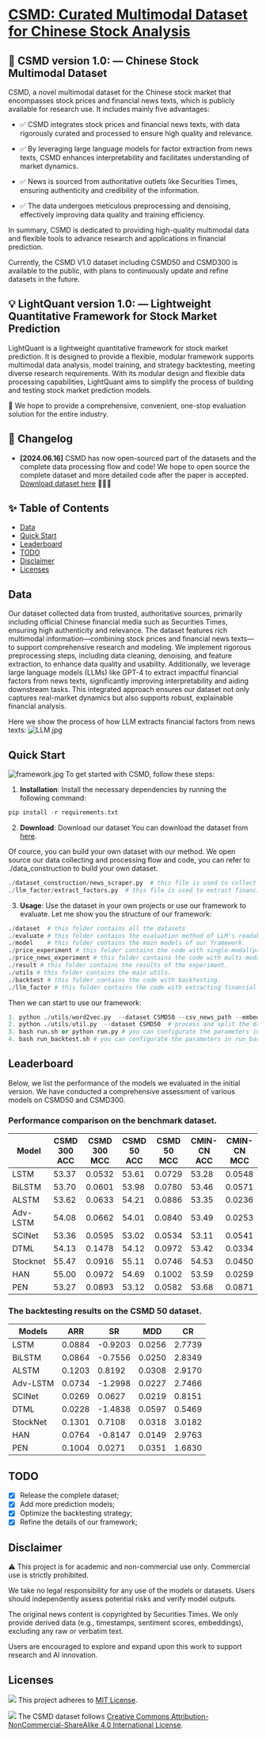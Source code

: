 # [CSMD: Curated Multimodal Dataset for Chinese Stock Analysis](https://arxiv.org/)

## 📝 CSMD version 1.0:  — Chinese Stock Multimodal Dataset
CSMD, a novel multimodal dataset for the Chinese stock market that encompasses stock prices and financial news texts, which is publicly available for research use. It includes mainly five advantages:

- ✅ CSMD integrates stock prices and financial news texts, with data rigorously curated and processed to ensure high quality and relevance.

- ✅ By leveraging large language models for factor extraction from news texts, CSMD enhances interpretability and facilitates understanding of market dynamics.

- ✅ News is sourced from authoritative outlets like Securities Times, ensuring authenticity and credibility of the information.

- ✅ The data undergoes meticulous preprocessing and denoising, effectively improving data quality and training efficiency.

In summary, CSMD is dedicated to providing high-quality multimodal data and flexible tools to advance research and applications in financial prediction.

Currently, the CSMD V1.0 dataset including CSMD50 and CSMD300 is available to the public, with plans to continuously update and refine datasets in the future.

## 💡 LightQuant version 1.0:  — Lightweight Quantitative Framework for Stock Market Prediction
LightQuant is a lightweight quantitative framework for stock market prediction. It is designed to provide a flexible, modular framework supports multimodal data analysis, model training, and strategy backtesting, meeting diverse research requirements. With its modular design and flexible data processing capabilities, LightQuant aims to simplify the process of building and testing stock market prediction models.

🤗 We hope to provide a comprehensive, convenient, one-stop evaluation solution for the entire industry.

## 🚀 Changelog
- **[2024.06.16]** CSMD has now open-sourced part of the datasets and the complete data processing flow and code! We hope to open source the complete dataset and more detailed code after the paper is accepted. [Download dataset here](./dataset) 🚀🚀🚀

## ✨ Table of Contents
- [Data](#data)
- [Quick Start](#quick-start)
- [Leaderboard](#leaderboard)
- [TODO](#todo)
- [Disclaimer](#disclaimer)
- [Licenses](#licenses)

## Data
Our dataset collected data from trusted, authoritative sources, primarily including official Chinese financial media such as Securities Times, ensuring high authenticity and relevance. The dataset features rich multimodal information—combining stock prices and financial news texts—to support comprehensive research and modeling. We implement rigorous preprocessing steps, including data cleaning, denoising, and feature extraction, to enhance data quality and usability. Additionally, we leverage large language models (LLMs) like GPT-4 to extract impactful financial factors from news texts, significantly improving interpretability and aiding downstream tasks. This integrated approach ensures our dataset not only captures real-market dynamics but also supports robust, explainable financial analysis.

Here we show the process of how LLM extracts financial factors from news texts:
![LLM.jpg](./pictures/LLM.jpg)

## Quick Start
![framework.jpg](./pictures/framework.jpg)
To get started with CSMD, follow these steps:
1. **Installation**: Install the necessary dependencies by running the following command:
```python
pip install -r requirements.txt
```
2. **Download**: Download our dataset
You can download the dataset from [here](./dataset).

Of cource, you can build your own dataset with our method. We open source our data collecting and processing flow and code, you can refer to ./data_construction to build your own dataset.
```python
./dataset_construction/news_scraper.py  # this file is used to collect news data
./llm_factor/extract_factors.py  # this file is used to extract financial factors from news texts
```
3. **Usage**: Use the dataset in your own projects or use our framework to evaluate.
Let me show you the structure of our framework:
```python
./dataset  # this folder contains all the datasets
./evaluate # this folder contains the evaluation method of LLM's readability.
./model    # this folder contains the main models of our framework.
./price_experiment # this folder contains the code with single-modal(price) experiment.
./price_news_experiment # this folder contains the code with multi-modal(price and news) experiment.
./result # this folder contains the results of the experiment.
./utils # this folder contains the main utils.
./backtest # this folder contains the code with backtesting.
./llm_factor # this folder contains the code with extracting financial factors from news texts.
```
Then we can start to use our framework:
```python
1. python ./utils/word2vec.py  --dataset CSMD50 --csv_news_path --embedding_path --local_model_path --trading_date_list #  generate word2vec embedding
2. python ./utils/util.py  --dataset CSMD50  # process and split the dataset
3. bash run.sh or python run.py # you can configurate the parameters in run.sh or run.py
4. bash run_backtest.sh # you can configurate the parameters in run_backtest.sh to backtest the model
```

## Leaderboard
Below, we list the performance of the models we evaluated in the initial version. We have conducted a comprehensive assessment of various models on CSMD50 and CSMD300.

### Performance comparison on the benchmark dataset.
| Model    | CSMD 300 ACC | CSMD 300 MCC | CSMD 50 ACC | CSMD 50 MCC | CMIN-CN ACC | CMIN-CN MCC |
|----------|--------------|--------------|-------------|-------------|-------------|-------------|
| LSTM     | 53.37        | 0.0532       | 53.61       | 0.0729      | 53.28       | 0.0548      |
| BiLSTM   | 53.70        | 0.0601       | 53.98       | 0.0780      | 53.46       | 0.0571      |
| ALSTM    | 53.62        | 0.0633       | 54.21       | 0.0886      | 53.35       | 0.0236      |
| Adv-LSTM | 54.08        | 0.0662       | 54.01       | 0.0840      | 53.49       | 0.0253      |
| SCINet   | 53.36        | 0.0595       | 53.02       | 0.0534      | 53.11       | 0.0541      |
| DTML     | 54.13        | 0.1478       | 54.12       | 0.0972      | 53.42       | 0.0334      |
| Stocknet | 55.47        | 0.0916       | 55.11       | 0.0746      | 54.53       | 0.0450      |
| HAN      | 55.00        | 0.0972       | 54.69       | 0.1002      | 53.59       | 0.0259      |
| PEN      | 53.27        | 0.0893       | 53.12       | 0.0582      | 53.68       | 0.0871      |

### The backtesting results on the CSMD 50 dataset.
| Models    | ARR    | SR     | MDD    | CR     |
|-----------|--------|--------|--------|--------|
| LSTM      | 0.0884 | -0.9203 | 0.0256 | 2.7739 |
| BiLSTM    | 0.0864 | -0.7556 | 0.0250 | 2.8349 |
| ALSTM     | 0.1203 | 0.8192  | 0.0308 | 2.9170 |
| Adv-LSTM  | 0.0734 | -1.2998 | 0.0227 | 2.7466 |
| SCINet    | 0.0269 | 0.0627  | 0.0219 | 0.8151 |
| DTML      | 0.0228 | -1.4838 | 0.0597 | 0.5469 |
| StockNet  | 0.1301 | 0.7108  | 0.0318 | 3.0182 |
| HAN       | 0.0764 | -0.8147 | 0.0149 | 2.9763 |
| PEN       | 0.1004 | 0.0271  | 0.0351 | 1.6830 |


## TODO
- [x] Release the complete dataset;
- [x] Add more prediction models;
- [x] Optimize the backtesting strategy;
- [x] Refine the details of our framework;

## Disclaimer
⚠️ This project is for academic and non-commercial use only. Commercial use is strictly prohibited.

We take no legal responsibility for any use of the models or datasets. Users should independently assess potential risks and verify model outputs.

The original news content is copyrighted by Securities Times. We only provide derived data (e.g., timestamps, sentiment scores, embeddings), excluding any raw or verbatim text.

Users are encouraged to explore and expand upon this work to support research and AI innovation.

## Licenses
![](https://img.shields.io/badge/License-MIT-blue.svg#id=wZ1Hr&originHeight=20&originWidth=82&originalType=binary&ratio=1&rotation=0&showTitle=false&status=done&style=none&title=)
This project adheres to [MIT License](https://lbesson.mit-license.org/).

![](https://img.shields.io/badge/License-CC%20BY--NC--SA%204.0-lightgrey.svg#id=ZNe2m&originHeight=20&originWidth=158&originalType=binary&ratio=1&rotation=0&showTitle=false&status=done&style=none&title=)
The CSMD dataset follows [Creative Commons Attribution-NonCommercial-ShareAlike 4.0 International License](http://creativecommons.org/licenses/by-nc-sa/4.0/).

